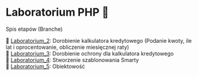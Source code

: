 ﻿# Laboratorium PHP 🙂
Spis etapów (Branche)

🌿 [Laboratorium_2](https://github.com/awakexq/Laboratorium_PHP/tree/Laboratorium_2): Dorobienie kalkulatora kredytowego (Podanie kwoty, ile lat i oprocentowanie, obliczenie  miesięcznej raty)<br>
🌿 [Laboratorium_3](https://github.com/awakexq/Laboratorium_PHP/tree/Laboratorium_3): Dorobienie ochrony dla kalkulatora kredytowego<br>
🌿 [Laboratorium_4](https://github.com/awakexq/Laboratorium_PHP/tree/Laboratorium_4): Stworzenie szablonowania Smarty<br>
🌿 [Laboratorium_5](https://github.com/awakexq/Laboratorium_PHP/tree/Laboratorium_5): Obiektowość

